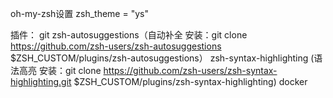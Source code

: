 oh-my-zsh设置
zsh_theme = "ys"

插件：
git 
zsh-autosuggestions（自动补全 安装：git clone https://github.com/zsh-users/zsh-autosuggestions $ZSH_CUSTOM/plugins/zsh-autosuggestions）
zsh-syntax-highlighting (语法高亮 安装：git clone https://github.com/zsh-users/zsh-syntax-highlighting.git $ZSH_CUSTOM/plugins/zsh-syntax-highlighting)
docker
